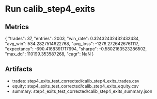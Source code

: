 # Run calib_step4_exits

## Metrics
{
  "trades": 37,
  "entries": 2003,
  "win_rate": 0.32432432432432434,
  "avg_win": 534.2827514622768,
  "avg_loss": -1278.2726426761117,
  "expectancy": -690.4168391717694,
  "sharpe": -0.5802163523286502,
  "max_dd": 110199.353587268,
  "cagr": NaN
}

## Artifacts
- trades: step4_exits_test_corrected/calib_step4_exits_trades.csv
- equity: step4_exits_test_corrected/calib_step4_exits_equity.csv
- summary: step4_exits_test_corrected/calib_step4_exits_summary.json